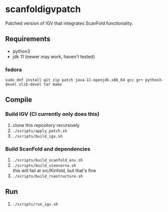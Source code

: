 # scanfoldigvpatch

Patched version of IGV that integrates ScanFold functionality.

## Requirements

* python3
* jdk 11 (newer may work, haven't tested)

### fedora
```
sudo dnf install git zip patch java-11-openjdk.x86_64 gcc g++ python3-devel zlib-devel tar make
```

## Compile

### Build IGV (CI currently only does this)

1. clone this repository recursively
1. `./scripts/apply_patch.sh`
1. `./scripts/build_igv.sh`

### Build ScanFold and dependencies

1. `./scripts/build_scanfold_env.sh`
1. `./scripts/build_viennarna.sh`  
    this will fail at src/Kinfold, but that's fine
1. `./scripts/build_rnastructure.sh`

## Run

1. `./scripts/run_igv.sh`
